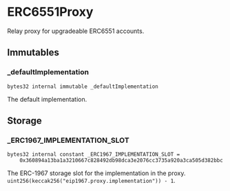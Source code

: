 # ERC6551Proxy

Relay proxy for upgradeable ERC6551 accounts.






<!-- customintro:start --><!-- customintro:end -->

## Immutables

### _defaultImplementation

```solidity
bytes32 internal immutable _defaultImplementation
```

The default implementation.

## Storage

### _ERC1967_IMPLEMENTATION_SLOT

```solidity
bytes32 internal constant _ERC1967_IMPLEMENTATION_SLOT =
    0x360894a13ba1a3210667c828492db98dca3e2076cc3735a920a3ca505d382bbc
```

The ERC-1967 storage slot for the implementation in the proxy.   
`uint256(keccak256("eip1967.proxy.implementation")) - 1`.